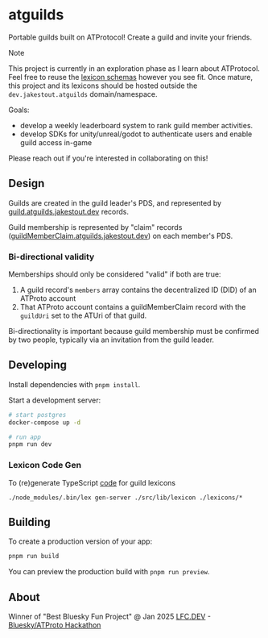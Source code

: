 # atguilds

Portable guilds built on ATProtocol! Create a guild and invite your friends.

> [!NOTE]
> This project is currently in an exploration phase as I learn about ATProtocol.
> Feel free to reuse the [lexicon schemas](./lexicons) however you see fit.
> Once mature, this project and its lexicons should be hosted outside the `dev.jakestout.atguilds` domain/namespace.
> 
> Goals:
> * develop a weekly leaderboard system to rank guild member activities.
> * develop SDKs for unity/unreal/godot to authenticate users and enable guild access in-game
> 
> Please reach out if you're interested in collaborating on this!

## Design

Guilds are created in the guild leader's PDS, and represented by [guild.atguilds.jakestout.dev](./lexicons/guild.json) records.

Guild membership is represented by "claim" records ([guildMemberClaim.atguilds.jakestout.dev](./lexicons/guildMemberClaim.json)) on each member's PDS.

### Bi-directional validity
Memberships should only be considered "valid" if both are true:
1. A guild record's `members` array contains the decentralized ID (DID) of an ATProto account
2. That ATProto account contains a guildMemberClaim record with the `guildUri` set to the ATUri of that guild.

Bi-directionality is important because guild membership must be confirmed by two people, typically via an invitation from the guild leader.

## Developing

Install dependencies with `pnpm install`.

Start a development server:

```bash
# start postgres
docker-compose up -d

# run app
pnpm run dev
```

### Lexicon Code Gen

To (re)generate TypeScript [code](src/lib/lexicon) for guild lexicons

`./node_modules/.bin/lex gen-server ./src/lib/lexicon ./lexicons/*`


## Building

To create a production version of your app:

```bash
pnpm run build
```

You can preview the production build with `pnpm run preview`.


## About

Winner of "Best Bluesky Fun Project" @ Jan 2025 [LFC.DEV](https://lfc.dev/) - [Bluesky/ATProto Hackathon](https://lu.ma/olts6pug) 
